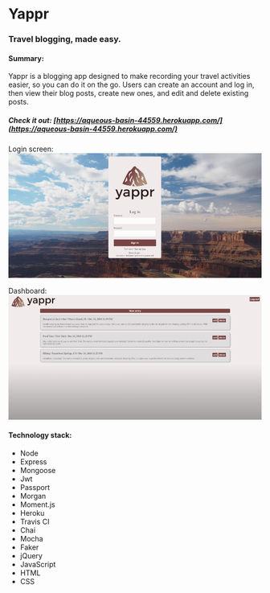 # Yappr
### Travel blogging, made easy.

#### Summary:
Yappr is a blogging app designed to make recording your travel activities easier, so you can do it on the go. Users can create an account and log in, then view their blog posts, create new ones, and edit and delete existing posts. 

##### Check it out: [https://aqueous-basin-44559.herokuapp.com/](https://aqueous-basin-44559.herokuapp.com/)

Login screen:
![screenshot of yappr login](/public/img/yappr-login.png)

Dashboard:
![screenshot of yappr dashboard](/public/img/yappr-dashboard.png)

#### Technology stack: 
- Node
- Express
- Mongoose
- Jwt
- Passport
- Morgan
- Moment.js
- Heroku
- Travis CI
- Chai
- Mocha
- Faker
- jQuery
- JavaScript
- HTML
- CSS

